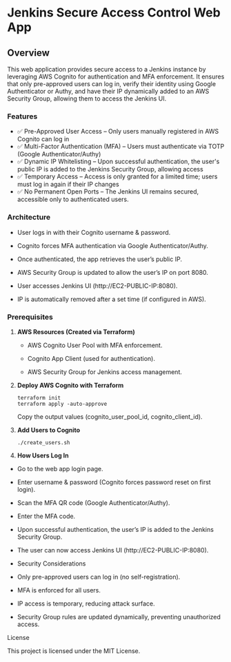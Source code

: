 # Jenkins Secure Access Control Web App

## Overview

This web application provides secure access to a Jenkins instance by leveraging AWS Cognito for authentication and MFA enforcement. It ensures that only pre-approved users can log in, verify their identity using Google Authenticator or Authy, and have their IP dynamically added to an AWS Security Group, allowing them to access the Jenkins UI.

### Features

- ✅ Pre-Approved User Access – Only users manually registered in AWS Cognito can log in
- ✅ Multi-Factor Authentication (MFA) – Users must authenticate via TOTP (Google Authenticator/Authy)
- ✅ Dynamic IP Whitelisting – Upon successful authentication, the user's public IP is added to the Jenkins Security Group, allowing access
- ✅ Temporary Access – Access is only granted for a limited time; users must log in again if their IP changes
- ✅ No Permanent Open Ports – The Jenkins UI remains secured, accessible only to authenticated users.

### Architecture

- User logs in with their Cognito username & password.

- Cognito forces MFA authentication via Google Authenticator/Authy.

- Once authenticated, the app retrieves the user’s public IP.

- AWS Security Group is updated to allow the user’s IP on port 8080.

- User accesses Jenkins UI (http://EC2-PUBLIC-IP:8080).

- IP is automatically removed after a set time (if configured in AWS).

### Prerequisites

1. **AWS Resources (Created via Terraform)**

    - AWS Cognito User Pool with MFA enforcement.

    - Cognito App Client (used for authentication).

    - AWS Security Group for Jenkins access management.


2. **Deploy AWS Cognito with Terraform**
    ```
    terraform init
    terraform apply -auto-approve
    ```

    Copy the output values (cognito_user_pool_id, cognito_client_id).

2. **Add Users to Cognito**
    ```
    ./create_users.sh
    ```


4. **How Users Log In**

- Go to the web app login page.

- Enter username & password (Cognito forces password reset on first login).

- Scan the MFA QR code (Google Authenticator/Authy).

- Enter the MFA code.

- Upon successful authentication, the user’s IP is added to the Jenkins Security Group.

- The user can now access Jenkins UI (http://EC2-PUBLIC-IP:8080).

- Security Considerations

- Only pre-approved users can log in (no self-registration).

- MFA is enforced for all users.

- IP access is temporary, reducing attack surface.

- Security Group rules are updated dynamically, preventing unauthorized access.

License

This project is licensed under the MIT License.

